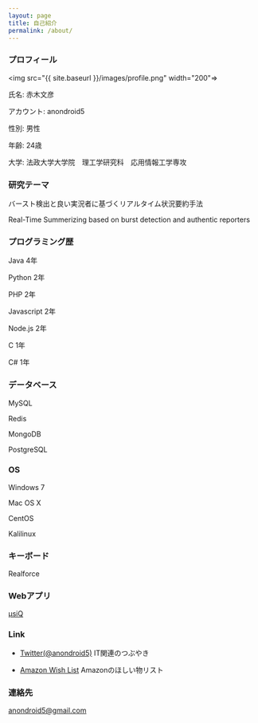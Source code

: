 ```yaml
---
layout: page
title: 自己紹介
permalink: /about/
---
```


### プロフィール

<img src="{{ site.baseurl }}/images/profile.png" width="200"=></img>

氏名: 赤木文彦

アカウント: anondroid5

性別: 男性

年齢: 24歳

大学: 法政大学大学院　理工学研究科　応用情報工学専攻

### 研究テーマ

バースト検出と良い実況者に基づくリアルタイム状況要約手法

Real-Time Summerizing based on burst detection and authentic reporters

### プログラミング歴

Java 4年

Python 2年

PHP 2年

Javascript 2年

Node.js 2年

C 1年

C# 1年

### データベース

MySQL

Redis

MongoDB

PostgreSQL

### OS

Windows 7

Mac OS X

CentOS

Kalilinux

### キーボード

Realforce

### Webアプリ

[μsiQ](http://muziqlabe.appspot.com)

### Link

- [Twitter(@anondroid5)](https://twitter.com) IT関連のつぶやき

- [Amazon Wish List](http://www.amazon.co.jp/registry/wishlist/25WMELWTJKYWE) Amazonのほしい物リスト

### 連絡先

[anondroid5@gmail.com](mailto:anondroid5@gmail.com)
